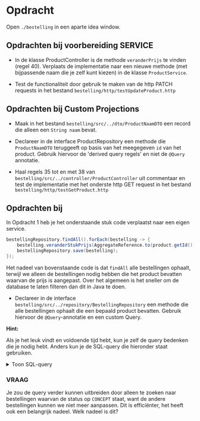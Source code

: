 # Opdracht

Open `./bestelling` in een aparte idea window.

## Opdrachten bij voorbereiding SERVICE

- In de klasse ProductController is de methode `veranderPrijs` te vinden (regel 40). Verplaats de implementatie naar een nieuwe methode (met bijpassende naam die je zelf kunt kiezen) in de klasse `ProductService`. 

- Test de functionaliteit door gebruik te maken van de http PATCH requests in het bestand `bestelling/http/testUpdateProduct.http`

## Opdrachten bij Custom Projections

- Maak in het bestand `bestelling/src/../dto/ProductNaamDTO` een record die alleen een `String naam` bevat. 

- Declareer in de interface ProductRepository een methode die `ProductNaamDTO` teruggeeft op basis van het meegegeven `id` van het product. Gebruik hiervoor de 'derived query regels' en niet de `@Query` annotatie.

- Haal regels 35 tot en met 38 van  `bestelling/src/../controller/ProductController` uit commentaar en test de implementatie met het onderste http GET request in het bestand `bestelling/http/testGetProduct.http` 

## Opdrachten bij 

In Opdracht 1 heb je het onderstaande stuk code verplaatst naar een eigen service. 

```java
bestellingRepository.findAll().forEach(bestelling -> {
    bestelling.veranderStukPrijs(AggregateReference.to(product.getId()), nieuwePrijs);
    bestellingRepository.save(bestelling);
});
```

Het nadeel van bovenstaande code is dat `findAll` alle bestellingen ophaalt, terwijl we alleen de bestellingen nodig hebben die het product bevatten waarvan de prijs is aangepast. Over het algemeen is het sneller om de database te laten filteren dan dit in Java te doen.

- Declareer in de interface `bestelling/src/../repository/BestellingRepository` een methode die alle bestellingen ophaalt die een bepaald product bevatten. Gebruik hiervoor de `@Query`-annotatie en een custom Query.

**Hint:** 

Als je het leuk vindt en voldoende tijd hebt, kun je zelf de query bedenken die je nodig hebt. Anders kun je de SQL-query die hieronder staat gebruiken. 

<details>
    <summary>Toon SQL-query</summary>
    
```sql
SELECT *
FROM bestelling b
JOIN bestelregel br ON b.id = br.bestelling
WHERE br.product = :productId
```

</details>

### VRAAG

Je zou de query verder kunnen uitbreiden door alleen te zoeken naar bestellingen waarvan de status op `CONCEPT` staat, want de andere bestellingen kunnen we niet meer aanpassen. Dit is efficiënter, het heeft ook een belangrijk nadeel. Welk nadeel is dit?